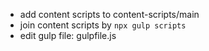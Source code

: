 - add content scripts to content-scripts/main
- join content scripts by `npx gulp scripts`
- edit gulp file: gulpfile.js